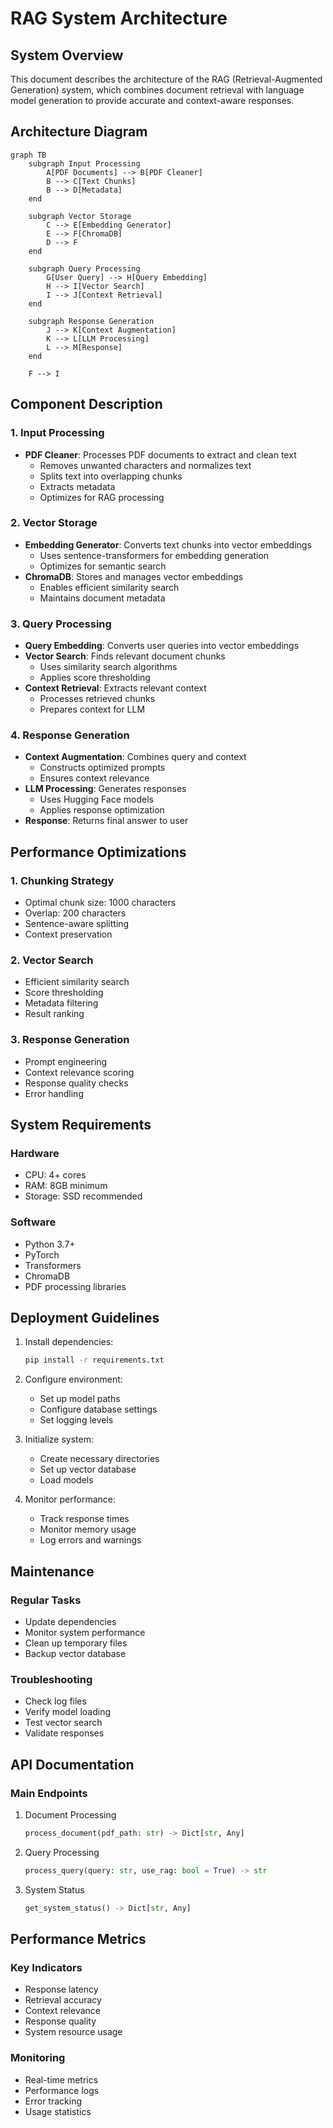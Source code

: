 # RAG System Architecture

## System Overview
This document describes the architecture of the RAG (Retrieval-Augmented Generation) system, which combines document retrieval with language model generation to provide accurate and context-aware responses.

## Architecture Diagram

```mermaid
graph TB
    subgraph Input Processing
        A[PDF Documents] --> B[PDF Cleaner]
        B --> C[Text Chunks]
        B --> D[Metadata]
    end

    subgraph Vector Storage
        C --> E[Embedding Generator]
        E --> F[ChromaDB]
        D --> F
    end

    subgraph Query Processing
        G[User Query] --> H[Query Embedding]
        H --> I[Vector Search]
        I --> J[Context Retrieval]
    end

    subgraph Response Generation
        J --> K[Context Augmentation]
        K --> L[LLM Processing]
        L --> M[Response]
    end

    F --> I
```

## Component Description

### 1. Input Processing
- **PDF Cleaner**: Processes PDF documents to extract and clean text
  - Removes unwanted characters and normalizes text
  - Splits text into overlapping chunks
  - Extracts metadata
  - Optimizes for RAG processing

### 2. Vector Storage
- **Embedding Generator**: Converts text chunks into vector embeddings
  - Uses sentence-transformers for embedding generation
  - Optimizes for semantic search
- **ChromaDB**: Stores and manages vector embeddings
  - Enables efficient similarity search
  - Maintains document metadata

### 3. Query Processing
- **Query Embedding**: Converts user queries into vector embeddings
- **Vector Search**: Finds relevant document chunks
  - Uses similarity search algorithms
  - Applies score thresholding
- **Context Retrieval**: Extracts relevant context
  - Processes retrieved chunks
  - Prepares context for LLM

### 4. Response Generation
- **Context Augmentation**: Combines query and context
  - Constructs optimized prompts
  - Ensures context relevance
- **LLM Processing**: Generates responses
  - Uses Hugging Face models
  - Applies response optimization
- **Response**: Returns final answer to user

## Performance Optimizations

### 1. Chunking Strategy
- Optimal chunk size: 1000 characters
- Overlap: 200 characters
- Sentence-aware splitting
- Context preservation

### 2. Vector Search
- Efficient similarity search
- Score thresholding
- Metadata filtering
- Result ranking

### 3. Response Generation
- Prompt engineering
- Context relevance scoring
- Response quality checks
- Error handling

## System Requirements

### Hardware
- CPU: 4+ cores
- RAM: 8GB minimum
- Storage: SSD recommended

### Software
- Python 3.7+
- PyTorch
- Transformers
- ChromaDB
- PDF processing libraries

## Deployment Guidelines

1. Install dependencies:
   ```bash
   pip install -r requirements.txt
   ```

2. Configure environment:
   - Set up model paths
   - Configure database settings
   - Set logging levels

3. Initialize system:
   - Create necessary directories
   - Set up vector database
   - Load models

4. Monitor performance:
   - Track response times
   - Monitor memory usage
   - Log errors and warnings

## Maintenance

### Regular Tasks
- Update dependencies
- Monitor system performance
- Clean up temporary files
- Backup vector database

### Troubleshooting
- Check log files
- Verify model loading
- Test vector search
- Validate responses

## API Documentation

### Main Endpoints
1. Document Processing
   ```python
   process_document(pdf_path: str) -> Dict[str, Any]
   ```

2. Query Processing
   ```python
   process_query(query: str, use_rag: bool = True) -> str
   ```

3. System Status
   ```python
   get_system_status() -> Dict[str, Any]
   ```

## Performance Metrics

### Key Indicators
- Response latency
- Retrieval accuracy
- Context relevance
- Response quality
- System resource usage

### Monitoring
- Real-time metrics
- Performance logs
- Error tracking
- Usage statistics 